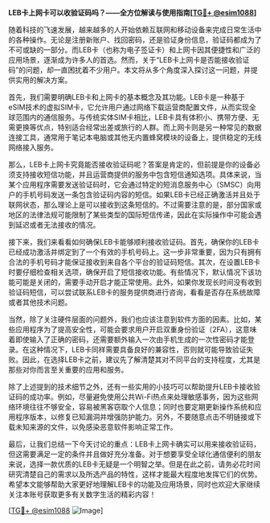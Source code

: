 **LEB卡上网卡可以收验证码吗？——全方位解读与使用指南[[TG💪+ @esim1088](https://t.me/s/esim1088)]**

随着科技的飞速发展，越来越多的人开始依赖互联网和移动设备来完成日常生活中的各种操作。无论是注册新账户、找回密码，还是验证身份信息，验证码都成为了不可或缺的一部分。而LEB卡（也称为电子签证卡）和上网卡因其便捷性和广泛的应用场景，逐渐成为许多人的首选。然而，关于“LEB卡上网卡是否能接收验证码”的问题，却一直困扰着不少用户。本文将从多个角度深入探讨这一问题，并提供实用的解决方案。

首先，我们需要明确LEB卡和上网卡的基本概念及其功能。LEB卡是一种基于eSIM技术的虚拟SIM卡，它允许用户通过网络下载运营商配置文件，从而实现全球范围内的通信服务。与传统实体SIM卡相比，LEB卡具有体积小、携带方便、无需更换等优点，特别适合经常出差或旅行的人群。而上网卡则是另一种常见的数据连接工具，通常用于笔记本电脑或其他无内置蜂窝模块的设备上，提供稳定的无线网络接入服务。

那么，LEB卡上网卡究竟能否接收验证码呢？答案是肯定的，但前提是你的设备必须支持接收短信功能，并且运营商提供的服务中包含短信通知选项。具体来说，当某个应用程序需要发送验证码时，它会通过特定的短消息服务中心（SMSC）向用户的手机号码发送一条包含验证码内容的短信。如果LEB卡已经正确激活并且处于联网状态，那么理论上是可以接收到这条短信的。不过需要注意的是，部分国家或地区的法律法规可能限制了某些类型的国际短信传递，因此在实际操作中可能会遇到延迟或者无法接收的情况。

接下来，我们来看看如何确保LEB卡能够顺利接收验证码。首先，确保你的LEB卡已经成功激活并绑定到了一个有效的手机号码上。这一步非常重要，因为只有拥有合法的手机号码才能保证接收到来自各个平台的验证码短信。其次，在设置LEB卡时要仔细检查相关选项，确保开启了短信接收功能。有些情况下，默认情况下该功能可能是关闭的，需要手动开启才能正常使用。此外，如果你发现长时间没有收到验证码短信，可以尝试联系LEB卡的服务提供商进行咨询，看看是否存在系统故障或者其他技术问题。

当然，除了关注硬件层面的问题外，我们也应该注意到软件方面的因素。比如，某些应用程序为了提高安全性，可能会要求用户开启双重身份验证（2FA），这意味着即使输入了正确的密码，还需要额外输入一次由手机生成的一次性密码才能登录。在这种情况下，LEB卡同样需要具备良好的兼容性，否则就可能导致验证失败。因此，在选择LEB卡之前，建议先了解清楚其对不同平台的支持程度，尤其是那些对你而言至关重要的应用和服务。

除了上述提到的技术细节之外，还有一些实用的小技巧可以帮助提升LEB卡接收验证码的成功率。例如，尽量避免使用公共Wi-Fi热点来处理敏感事务，因为这些网络环境往往不够安全，容易被黑客窃取个人信息；同时也要定期更新操作系统和应用程序版本，以修复已知漏洞并增强防护能力。另外，不要随意点击不明链接或下载未知来源的文件，以免感染恶意软件影响正常工作。

最后，让我们总结一下今天讨论的重点：LEB卡上网卡确实可以用来接收验证码，但这需要满足一定的条件并且做好充分准备。对于想要享受全球化通信便利的朋友来说，选择一款优质的LEB卡无疑是一个明智之举。但是在此之前，请务必花时间研究清楚自己的需求以及所选产品的特性，这样才能最大程度地发挥它们的优势。希望本文能够帮助大家更好地理解LEB卡的功能及应用场景，同时也欢迎大家继续关注本账号获取更多有关数字生活的精彩内容！

[[TG💪+ @esim1088](https://t.me/s/esim1088) ![Image](https://i.postimg.cc/4NQfJmqS/Snipaste-2025-05-13-00-14-12.png)]